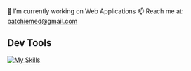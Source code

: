 🔭 I’m currently working on Web Applications
📫 Reach me at: patchiemed@gmail.com

<h2>Dev Tools</h2>

[![My Skills](https://skillicons.dev/icons?i=aws,html,css,js,git,laravel,mysql,nodejs,npm,postman,vue,vuetify)](https://skillicons.dev)
